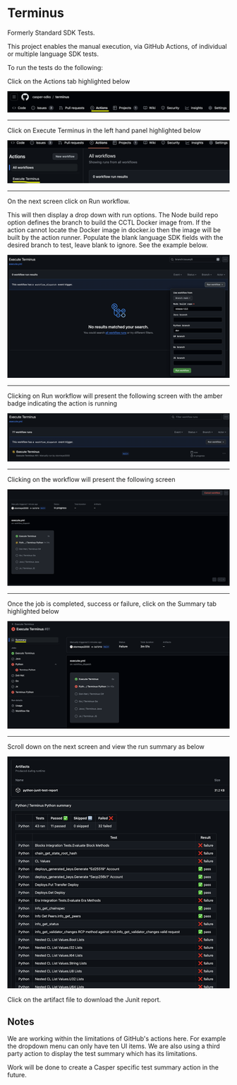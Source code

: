 # Terminus

Formerly Standard SDK Tests.

This project enables the manual execution, via GitHub Actions, of individual or multiple language SDK tests.

To run the tests do the following:

Click on the Actions tab highlighted below

![image-01](img/image-01.png)

------



Click on Execute Terminus in the left hand panel highlighted below

![image-02](img/image-02.png)

------



On the next screen click on Run workflow.

This will then display a drop down with run options. The Node build repo option defines the branch to build the CCTL Docker image from. If the action cannot locate the Docker image in docker.io then the image will be built by the action runner. Populate the blank language SDK fields with the desired branch to test, leave blank to ignore. See the example below.

![image-03](img/image-03.png)

------



Clicking on Run workflow will present the following screen with the amber badge indicating the action is running

![image-04](img/image-04.png)

------



Clicking on the workflow will present the following screen

![image-05](img/image-05.png)

------



Once the job is completed, success or failure, click on the Summary tab highlighted below

![image-06](img/image-06.png)

------



Scroll down on the next screen and view the run summary as below

![image-07](img/image-08.png)

Click on the artifact file to download the Junit report.

## Notes

We are working within the limitations of GitHub's actions here. For example the dropdown menu can only have ten UI items. We are also using a third party action to display the test summary which has its limitations.

Work will be done to create a Casper specific test summary action in the future.